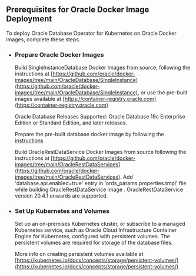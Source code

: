 ## Prerequisites for Oracle Docker Image Deployment
To deploy Oracle Database Operator for Kubernetes on Oracle Docker images, complete these steps. 

* ### Prepare Oracle Docker Images

  Build SingleInstanceDatabase Docker Images from source, following the instructions at [https://github.com/oracle/docker-images/tree/main/OracleDatabase/SingleInstance](https://github.com/oracle/docker-images/tree/main/OracleDatabase/SingleInstance), or
  use the pre-built images available at [https://container-registry.oracle.com](https://container-registry.oracle.com)

  Oracle Database Releases Supported: Oracle Database 19c Enterprise Edition or Standard Edition, and later releases.
  
  Prepare the pre-built database docker image by following the [instructions](https://github.com/oracle/docker-images/blob/main/OracleDatabase/SingleInstance/extensions/prebuiltdb/README.md)

  Build OracleRestDataService Docker Images from source following the instructions at [https://github.com/oracle/docker-images/tree/main/OracleRestDataServices](https://github.com/oracle/docker-images/tree/main/OracleRestDataServices).
  Add 'database.api.enabled=true' entry in 'ords_params.properties.tmpl' file while building OracleRestDataService image .
  OracleRestDataService version 20.4.1 onwards are supported.

* ### Set Up Kubernetes and Volumes

  Set up an on-premises Kubernetes cluster, or subscribe to a managed Kubernetes service, such as Oracle Cloud Infrastructure Container Engine for Kubernetes, configured with persistent volumes. The persistent volumes are required for storage of the database files.

  More info on creating persistent volumes available at [https://kubernetes.io/docs/concepts/storage/persistent-volumes/](https://kubernetes.io/docs/concepts/storage/persistent-volumes/)
